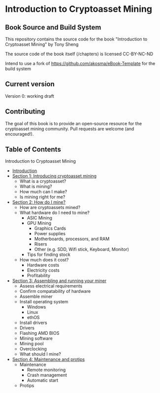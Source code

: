 # Introduction to Cryptoasset Mining
## Book Source and Build System

This repository contains the source code for the book "Introduction to Cryptoasset Mining" by Tony Sheng

The source code of the book itself (/chapters) is licensed CC-BY-NC-ND

Intend to use a fork of https://github.com/akosma/eBook-Template for the build system

## Current version

Version 0: working draft

## Contributing

The goal of this book is to provide an open-source resource for the cryptoasset mining community. Pull requests are welcome (and encouraged!). 

## Table of Contents

Introduction to Cryptoasset Mining

* [Introduction](introduction.mdown)
* [Section 1: Introducing cryptoasset mining](content/section1.mdown)
	* What is a cryptoasset?
	* What is mining?
	* How much can I make?
	* Is mining right for me?
* [Section 2: How do I mine?](section2.mdown)
	* How are cryptoassets mined?
	* What hardware do I need to mine?
		* ASIC Mining
		* GPU Mining
			* Graphics Cards
			* Power supplies
			* Motherboards, processors, and RAM
			* Risers
			* Other (e.g. SDD, Wifi stick, Keyboard, Monitor)
		* Tips for finding stock
	* How much does it cost?
		* Hardware costs
		* Electricity costs
		* Profitability
* [Section 3: Assembling and running your miner](content/section3.mdown)
	* Assess electrical requirements
	* Confirm compatability of hardware
	* Assemble miner
	* Install operating system
		* Windows
		* Linux
		* ethOS
	* Install drivers
	* Drivers
	* Flashing AMD BIOS
	* Mining software
	* Mining pool
	* Overclocking
	* What should I mine?
* [Section 4: Maintenance and protips](content/section4.mdown)
	* Maintenance
		* Remote monitoring
		* Crash management
		* Automatic start
	* Protips